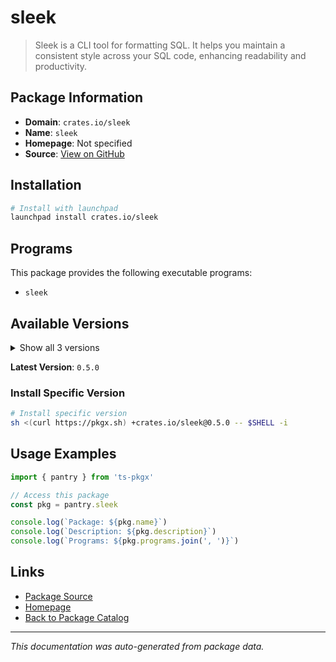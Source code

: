 # sleek

> Sleek is a CLI tool for formatting SQL. It helps you maintain a consistent style across your SQL code, enhancing readability and productivity.

## Package Information

- **Domain**: `crates.io/sleek`
- **Name**: `sleek`
- **Homepage**: Not specified
- **Source**: [View on GitHub](https://github.com/pkgxdev/pantry/tree/main/projects/crates.io/sleek/package.yml)

## Installation

```bash
# Install with launchpad
launchpad install crates.io/sleek
```

## Programs

This package provides the following executable programs:

- `sleek`

## Available Versions

<details>
<summary>Show all 3 versions</summary>

- `0.5.0`, `0.4.0`, `0.3.0`

</details>

**Latest Version**: `0.5.0`

### Install Specific Version

```bash
# Install specific version
sh <(curl https://pkgx.sh) +crates.io/sleek@0.5.0 -- $SHELL -i
```

## Usage Examples

```typescript
import { pantry } from 'ts-pkgx'

// Access this package
const pkg = pantry.sleek

console.log(`Package: ${pkg.name}`)
console.log(`Description: ${pkg.description}`)
console.log(`Programs: ${pkg.programs.join(', ')}`)
```

## Links

- [Package Source](https://github.com/pkgxdev/pantry/tree/main/projects/crates.io/sleek/package.yml)
- [Homepage](#)
- [Back to Package Catalog](../../../package-catalog.md)

---

*This documentation was auto-generated from package data.*
